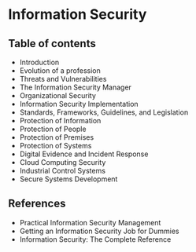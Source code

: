 # Information Security

## Table of contents

- Introduction
- Evolution of a profession
- Threats and Vulnerabilities
- The Information Security Manager
- Organizational Security
- Information Security Implementation
- Standards, Frameworks, Guidelines, and Legislation
- Protection of Information
- Protection of People
- Protection of Premises
- Protection of Systems
- Digital Evidence and Incident Response
- Cloud Computing Security
- Industrial Control Systems
- Secure Systems Development

## References

- Practical Information Security Management
- Getting an Information Security Job for Dummies
- Information Security: The Complete Reference

